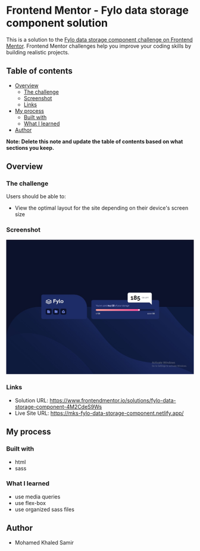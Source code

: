 # Frontend Mentor - Fylo data storage component solution

This is a solution to the [Fylo data storage component challenge on Frontend Mentor](https://www.frontendmentor.io/challenges/fylo-data-storage-component-1dZPRbV5n). Frontend Mentor challenges help you improve your coding skills by building realistic projects.

## Table of contents

- [Overview](#overview)
  - [The challenge](#the-challenge)
  - [Screenshot](#screenshot)
  - [Links](#links)
- [My process](#my-process)
  - [Built with](#built-with)
  - [What I learned](#what-i-learned)
- [Author](#author)

**Note: Delete this note and update the table of contents based on what sections you keep.**

## Overview

### The challenge

Users should be able to:

- View the optimal layout for the site depending on their device's screen size

### Screenshot

![](./screenshot.jpg)

### Links

- Solution URL: https://www.frontendmentor.io/solutions/fylo-data-storage-component-4M2CdeS9Ws
- Live Site URL: https://mks-fylo-data-storage-component.netlify.app/

## My process

### Built with

- html
- sass

### What I learned

- use media queries
- use flex-box
- use organized sass files

## Author

- Mohamed Khaled Samir
